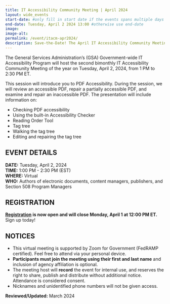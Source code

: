 ```yaml
---
title: IT Accessibility Community Meeting | April 2024
layout: wide_events
start-date: #only fill in start date if the events spans multiple days
end-date: Tuesday, April 2 2024 13:00 #otherwise use end-date
image:
image-alt: 
permalink: /event/itacm-apr2024/
description: Save-the-Date! The April IT Accessibility Community Meeting (ITACM) will be held on Tuesday, April 2, 2024 from 1:00 PM - 2:30 PM ET. During the meeting, document authors and others will learn about PDF accessibility and learn how to examine and repair inaccessible PDF documents. 
---
```

The General Services Administration’s (GSA) Government-wide IT Accessibility Program will host the second bimonthly IT Accessibility Community Meeting of the year on Tuesday, April 2, 2024, from 1 PM to 2:30 PM ET.

This session will introduce you to PDF Accessibility. During the session, we will review an accessible PDF, repair a partially accessible PDF, and examine and repair an inaccessible PDF. The presentation will include information on:

* Checking PDF accessibility
* Using the built-in Accessibility Checker
* Reading Order Tool 
* Tag tree 
* Walking the tag tree
* Editing and repairing the tag tree 

## EVENT DETAILS
**DATE:** Tuesday, April 2, 2024  
**TIME:** 1:00 PM - 2:30 PM (EST)  
**WHERE:** Virtual  
**WHO:** Authors of electronic documents, content managers, publishers, and Section 508 Program Managers

## REGISTRATION
<strong><a href="https://feedback.gsa.gov/jfe/form/SV_9uDScEcl9r4KBYa" target="_blank">Registration</a> is now open and will close Monday, April 1 at 12:00 PM ET.</strong> Sign up today!

## NOTICES
* This virtual meeting is supported by Zoom for Government (FedRAMP certified). Feel free to attend via your personal device. 
* **Participants must join the meeting using their first and last name** and inclusion of agency affiliation is optional​. 
* The meeting host will **record** the event for internal use, and reserves the right to share, publish and distribute without additional notice. Attendance is considered consent.
* Nicknames and unidentified phone numbers will not be given access.

**Reviewed/Updated:** March 2024